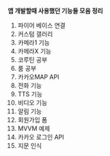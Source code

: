 **앱 개발할때 사용했던 기능들 모음 정리**
1. 파이어 베이스 연결
2. 커스텀 갤러리
3. 카메라1 기능
4. 카메라X 기능
5. 코루틴 공부
6. 룸 공부
7. 카카오MAP API
8. 전화 기능
9. TTS 기능
10. 비디오 기능
11. 알림 기능
12. 회원가입 폼
13. MVVM 예제
14. 카카오 로그인 API
15. 지문 인식 